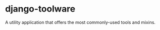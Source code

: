 django-toolware
===============

A utility application that offers the most commonly-used tools and mixins.
